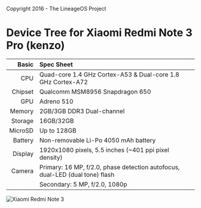 Copyright 2016 - The LineageOS Project

Device Tree for Xiaomi Redmi Note 3 Pro (kenzo)
===========================================

Basic   | Spec Sheet
-------:|:-------------------------
CPU     | Quad-core 1.4 GHz Cortex-A53 & Dual-core 1.8 GHz Cortex-A72
Chipset | Qualcomm MSM8956 Snapdragon 650
GPU     | Adreno 510
Memory  | 2GB/3GB DDR3 Dual-channel
Storage | 16GB/32GB
MicroSD | Up to 128GB
Battery | Non-removable Li-Po 4050 mAh battery
Display | 1920x1080 pixels, 5.5 inches (~401 ppi pixel density)
Camera  | Primary: 16 MP, f/2.0, phase detection autofocus, dual-LED (dual tone) flash
	| Secondary: 5 MP, f/2.0, 1080p

![Xiaomi Redmi Note 3](http://des.gearbest.com/uploads/pdm-desc-pic/Electronic/image/2016/02/17/1455702383378821.jpg "Xiaomi Redmi Note 3 Pro")
